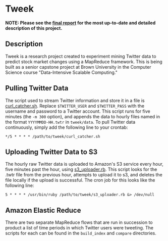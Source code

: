 Tweek
====

**NOTE: Please see the [final report][report] for the most up-to-date and detailed description of this project.**

[report]: https://www.dropbox.com/s/y4bue0ep0s5wjag/twitter_stock_market.pdf

Description
-----------
Tweek is a research project created to experiment mining Twitter data to predict stock market changes using a MapReduce framework. This is being built as a senior capstone project at Brown University in the Computer Science course "Data-Intensive Scalable Computing."

Pulling Twitter Data
--------------------
The script used to stream Twitter information and store it in a file is [curl_catcher.sh][curl_catcher]. Replace `$TWITTER_USER` and `$TWITTER_PASS` with the username and password to a Twitter account. This script runs for five minutes (the `-m 300` option), and appends the data to hourly files named in the format `YYYYMMDD-HH.twtr` in `tweek/data`. To pull Twitter data continuously, simply add the following line to your crontab:

`*/5 * * * * /path/to/tweek/curl_catcher.sh`

Uploading Twitter Data to S3
----------------------------
The hourly raw Twitter data is uploaded to Amazon's S3 service every hour, five minutes past the hour, using [s3_uploader.rb][s3_uploader]. This script looks for the .twtr file from the previous hour, attempts to upload it to s3, and deletes the file locally if the upload is successful. The cron job for this looks like the following line:

`5 * * * * /usr/bin/ruby /path/to/tweek/s3_uploader.rb &> /dev/null`


[curl_catcher]: https://github.com/mgartner/tweek/blob/master/curl_catcher.sh
[s3_uploader]: https://github.com/mgartner/tweek/blob/master/s3_uploader.rb

Amazon Elastic Reduce
---------------------
There are two separate MapReduce flows that are run in succession to product a list of time periods in which Twitter users were tweeting. The scripts for each can be found in the `build_index` and `compare` directories.
